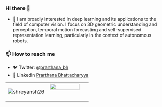 ### Hi there 👋
- 🔭 I am broadly interested in deep learning and its applications to the field of computer vision. I focus on 
3D geometric understanding and perception, temporal motion forecasting and self-supervised representation 
learning, particularly in the context of autonomous robots.

### 📫 How to reach me
- 🐦 Twitter: [@prarthana_bh](https://twitter.com/prarthana_bh?lang=en)
- 👥 LinkedIn [Prarthana Bhattacharyya](https://www.linkedin.com/in/prarthana-bhattacharyya-44582a79/)


<table><tr><td valign="top" width="50%">

<p align="center"> <img src="https://github-readme-stats.vercel.app/api?username=AutoVision-cloud&show_icons=true&count_private=true&theme=tokyonight" alt="shreyansh26" />

</td><td valign="top" width="50%">

<img src="https://github-readme-stats.vercel.app/api/top-langs/?username=AutoVision-cloud&hide_border=true&layout=compact" align="left" style="width: 90%" />

</td></tr></table>  


<!--
**AutoVision-cloud/AutoVision-cloud** is a ✨ _special_ ✨ repository because its `README.md` (this file) appears on your GitHub profile.

Here are some ideas to get you started:

- 🔭 I’m currently working on ...
- 🌱 I’m currently learning ...
- 👯 I’m looking to collaborate on ...
- 🤔 I’m looking for help with ...
- 💬 Ask me about ...
- 📫 How to reach me: ...
- 😄 Pronouns: ...
- ⚡ Fun fact: ...
-->
